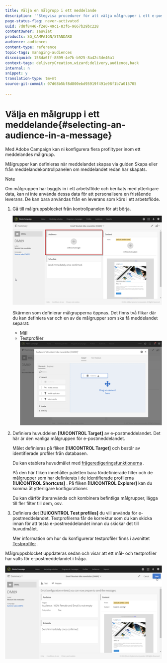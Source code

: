 ```yaml
---
title: Välja en målgrupp i ett meddelande
description: '"Stegvisa procedurer för att välja målgrupper i ett e-postmeddelande: huvudmålpopulation och testprofiler."'
page-status-flag: never-activated
uuid: 7d8f8446-f2e0-49c1-83f6-9667b29bc228
contentOwner: sauviat
products: SG_CAMPAIGN/STANDARD
audience: audiences
content-type: reference
topic-tags: managing-audiences
discoiquuid: 158da6ff-8899-4e7b-b925-8a42c3de46a1
context-tags: deliveryCreation,wizard;delivery,audience,back
internal: n
snippet: y
translation-type: tm+mt
source-git-commit: 07d68b5bf8d800ebd95919f491e98f1b7a015705

---
```



# Välja en målgrupp i ett meddelande{#selecting-an-audience-in-a-message}

Med Adobe Campaign kan ni konfigurera flera profiltyper inom ett meddelandes målgrupp.

Målgrupper kan definieras när meddelandet skapas via guiden Skapa eller från meddelandekontrollpanelen om meddelandet redan har skapats.

>[!NOTE]
>
>Om målgruppen har byggts in i ett arbetsflöde och berikats med ytterligare data, kan ni inte använda dessa data för att personalisera en fristående leverans. De kan bara användas från en leverans som körs i ett arbetsflöde.

1. Gå till målgruppsblocket från kontrollpanelen för att börja.

   ![](assets/delivery_audience_definition_1.png)

   Skärmen som definierar målgrupperna öppnas. Det finns två flikar där du kan definiera var och en av de målgrupper som ska få meddelandet separat:

   * Mål
   * Testprofiler
   ![](assets/delivery_audience_definition_2.png)

1. Definiera huvuddelen **[!UICONTROL Target]** av e-postmeddelandet. Det här är den vanliga målgruppen för e-postmeddelandet.

   Målet definieras på fliken **[!UICONTROL Target]** och består av identifierade profiler från databasen.

   Du kan etablera huvudmålet med [frågeredigeringsfunktionerna](../../automating/using/editing-queries.md#creating-queries) .

   På den här fliken innehåller paletten bara fördefinierade filter och de målgrupper som har definierats i de identifierade profilerna **[!UICONTROL Shortcuts]** . På fliken **[!UICONTROL Explorer]** kan du komma åt ytterligare konfigurationer.

   Du kan därför återanvända och kombinera befintliga målgrupper, lägga till fler filter till dem, osv.

1. Definiera det **[!UICONTROL Test profiles]** du vill använda för e-postmeddelandet. Testprofilerna får de korrektur som du kan skicka innan för att testa e-postmeddelandet innan du skickar det till huvudmålet.

   Mer information om hur du konfigurerar testprofiler finns i avsnittet [Testprofiler](../../audiences/using/managing-test-profiles.md) .

Målgruppsblocket uppdateras sedan och visar att ett mål- och testprofiler har valts för e-postmeddelandet i fråga.

![](assets/delivery_audience_definition_3.png)

